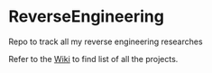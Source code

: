 # ReverseEngineering

Repo to track all my reverse engineering researches

Refer to the [Wiki](https://github.com/Zvirja/ReverseEngineering/wiki) to find list of all the projects.

